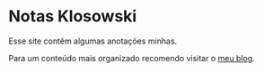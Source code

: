 # Notas Klosowski

Esse site contêm algumas anotações minhas.

Para um conteúdo mais organizado recomendo visitar o [meu blog](https://eduardoklosowski.github.io/blog).
